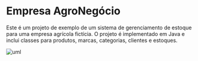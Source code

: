 # Empresa AgroNegócio

Este é um projeto de exemplo de um sistema de gerenciamento de estoque para uma empresa agrícola fictícia. O projeto é implementado em Java e inclui classes para produtos, marcas, categorias, clientes e estoques.

![uml](https://user-images.githubusercontent.com/62069087/235822581-e59a95fc-208a-4085-9ddc-0182a3340c93.jpg)
